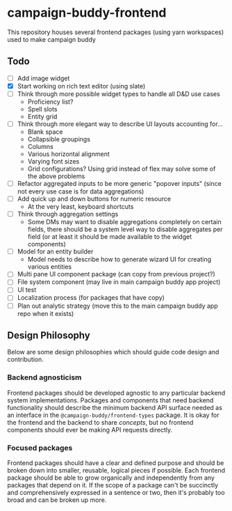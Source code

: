 # campaign-buddy-frontend

This repository houses several frontend packages (using yarn workspaces) used to make campaign buddy

## Todo

- [ ] Add image widget
- [X] Start working on rich text editor (using slate)
- [ ] Think through more possible widget types to handle all D&D use cases
	- Proficiency list?
	- Spell slots
	- Entity grid
- [ ] Think through more elegant way to describe UI layouts accounting for...
	- Blank space
	- Collapsible groupings
	- Columns
	- Various horizontal alignment
	- Varying font sizes
	- Grid configurations? Using grid instead of flex may solve some of the above problems
- [ ] Refactor aggregated inputs to be more generic "popover inputs" (since not every use case is for data aggregations)
- [ ] Add quick up and down buttons for numeric resource
	- At the very least, keyboard shortcuts
- [ ] Think through aggregation settings
	- Some DMs may want to disable aggregations completely on certain fields, there should be a system level way to disable aggregates per field (or at least it should be made available to the widget components)
- [ ] Model for an entity builder
	- Model needs to describe how to generate wizard UI for creating various entities
- [ ] Multi pane UI component package (can copy from previous project?)
- [ ] File system component (may live in main campaign buddy app project)
- [ ] UI test
- [ ] Localization process (for packages that have copy)
- [ ] Plan out analytic strategy (move this to the main campaign buddy app repo when it exists)

## Design Philosophy

Below are some design philosophies which should guide code design and contribution.

### Backend agnosticism

Frontend packages should be developed agnostic to any particular backend system implementations. Packages and components that need backend functionality should describe the minimum backend API surface needed as an interface in the `@campaign-buddy/frontend-types` package. It is okay for the frontend and the backend to share *concepts*, but no frontend components should ever be making API requests directly.

### Focused packages

Frontend packages should have a clear and defined purpose and should be broken down into smaller, reusable, logical pieces if possible. Each frontend package should be able to grow organically and independently from any packages that depend on it. If the scope of a package can't be succinctly and comprehensively expressed in a sentence or two, then it's probably too broad and can be broken up more.
